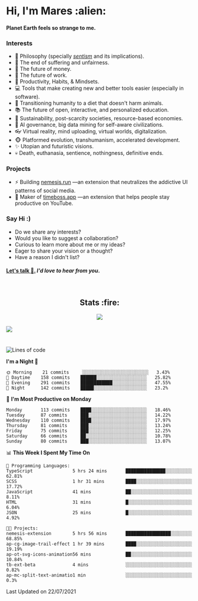 <h1>Hi, I'm Mares :alien:</h1>

#### Planet Earth feels so strange to me.

### **Interests**

- 🌊 Philosophy (specially [_sentism_][sentismmedium] and its implications).
- 🎯 The end of suffering and unfairness.
- 💸 The future of money.
- 💼 The future of work.
- 🧠 Productivity, Habits, & Mindsets.
- 💻 Tools that make creating new and better tools easier (especially in software).
- 🥗 Transitioning humanity to a diet that doesn't harm animals.
- 📚 The future of open, interactive, and personalized education.
- 🌱 Sustainability, post-scarcity societies, resource-based economies.
- 🤖 AI governance, big data mining for self-aware civilizations.
- 👓 Virtual reality, mind uploading, virtual worlds, digitalization.
- 🐵 Platformed evolution, transhumanism, accelerated development.
- ✨ Utopian and futuristic visions.
- 💀 Death, euthanasia, sentience, nothingness, definitive ends.


### **Projects**

- ⚡ Building [nemesis.run](https://nemesis.run) —an extension that neutralizes the addictive UI patterns of social media.
- 💎 Maker of [timeboss.app](https://timeboss.app) —an extension that helps people stay productive on YouTube.


### **Say Hi :)**

- Do we share any interests?
- Would you like to suggest a collaboration?
- Curious to learn more about me or my ideas?
- Eager to share your vision or a thought?
- Have a reason I didn't list?

#### [Let's talk :wave:.](mailto:mareszhar@gmail.com) _I'd love to hear from you_.

[sentismmedium]: https://medium.com/@mareszhar/born-a-prisoner-a-reflection-about-life-its-struggles-and-a-plan-to-escape-d8566ce9b026

<br>

<h2 align="center">Stats :fire:</h2>

<div align="center">
  <img src="https://github-readme-streak-stats.herokuapp.com?user=mareszhar&theme=black-ice&hide_border=true&stroke=FFFFFF15&ring=DF8FFE&fire=DF8FFE&currStreakLabel=DF8FFE&background=1A232A&currStreakNum=86FFAB">
</div>

<!-- Add or remove this: &dates=B1AAB3FF at the end of the streak stats URL if they get bugged and aren't updating -->

<br>

<img src="https://activity-graph.herokuapp.com/graph?username=mareszhar&theme=nord&bg_color=00000000&color=979797&line=DF8FFE&point=00000000&area=true&hide_border=true">

<br>

<h1></h1>

<!--START_SECTION:waka-->
![Lines of code](https://img.shields.io/badge/From%20Hello%20World%20I%27ve%20Written-102087%20lines%20of%20code-blue)

**I'm a Night 🦉** 

```text
🌞 Morning    21 commits     ░░░░░░░░░░░░░░░░░░░░░░░░░   3.43% 
🌆 Daytime    158 commits    ██████░░░░░░░░░░░░░░░░░░░   25.82% 
🌃 Evening    291 commits    ████████████░░░░░░░░░░░░░   47.55% 
🌙 Night      142 commits    █████░░░░░░░░░░░░░░░░░░░░   23.2%

```
📅 **I'm Most Productive on Monday** 

```text
Monday       113 commits    ████░░░░░░░░░░░░░░░░░░░░░   18.46% 
Tuesday      87 commits     ███░░░░░░░░░░░░░░░░░░░░░░   14.22% 
Wednesday    110 commits    ████░░░░░░░░░░░░░░░░░░░░░   17.97% 
Thursday     81 commits     ███░░░░░░░░░░░░░░░░░░░░░░   13.24% 
Friday       75 commits     ███░░░░░░░░░░░░░░░░░░░░░░   12.25% 
Saturday     66 commits     ██░░░░░░░░░░░░░░░░░░░░░░░   10.78% 
Sunday       80 commits     ███░░░░░░░░░░░░░░░░░░░░░░   13.07%

```


📊 **This Week I Spent My Time On** 

```text
💬 Programming Languages: 
TypeScript               5 hrs 24 mins       ███████████████░░░░░░░░░░   62.81% 
SCSS                     1 hr 31 mins        ████░░░░░░░░░░░░░░░░░░░░░   17.72% 
JavaScript               41 mins             ██░░░░░░░░░░░░░░░░░░░░░░░   8.11% 
HTML                     31 mins             █░░░░░░░░░░░░░░░░░░░░░░░░   6.04% 
JSON                     25 mins             █░░░░░░░░░░░░░░░░░░░░░░░░   4.92%

🐱‍💻 Projects: 
nemesis-extension        5 hrs 56 mins       █████████████████░░░░░░░░   68.85% 
ap-cg-image-trail-effect 1 hr 39 mins        ████░░░░░░░░░░░░░░░░░░░░░   19.19% 
ap-ot-svg-icons-animation56 mins             ██░░░░░░░░░░░░░░░░░░░░░░░   10.84% 
tb-ext-beta              4 mins              ░░░░░░░░░░░░░░░░░░░░░░░░░   0.82% 
ap-mc-split-text-animatio1 min               ░░░░░░░░░░░░░░░░░░░░░░░░░   0.3%

```


 Last Updated on 22/07/2021
<!--END_SECTION:waka-->


